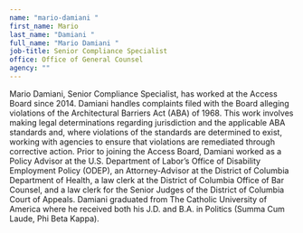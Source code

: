 ```yaml
---
name: "mario-damiani "
first_name: Mario
last_name: "Damiani "
full_name: "Mario Damiani "
job-title: Senior Compliance Specialist
office: Office of General Counsel
agency: ""
---
```

Mario Damiani, Senior Compliance Specialist, has worked at the Access Board since 2014. Damiani handles complaints filed with the Board alleging violations of the Architectural Barriers Act (ABA) of 1968. This work involves making legal determinations regarding jurisdiction and the applicable ABA standards and, where violations of the standards are determined to exist, working with agencies to ensure that violations are remediated through corrective action. Prior to joining the Access Board, Damiani worked as a Policy Advisor at the U.S. Department of Labor’s Office of Disability Employment Policy (ODEP), an Attorney-Advisor at the District of Columbia Department of Health, a law clerk at the District of Columbia Office of Bar Counsel, and a law clerk for the Senior Judges of the District of Columbia Court of Appeals. Damiani graduated from The Catholic University of America where he received both his J.D. and B.A. in Politics (Summa Cum Laude, Phi Beta Kappa).
